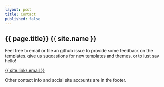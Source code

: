 ```yaml
---
layout: post
title: Contact
published: false
---
```


<!-- Contact Section -->
<section id="contact" class="container content-section text-center">
    <div class="row">
        <div class="col-lg-8 col-lg-offset-2">
            <h2>{{ page.title}} {{ site.name }}</h2>
            <p>Feel free to email or file an github issue to provide some feedback on the templates, give us suggestions for new templates and themes, or to just say hello!</p>
            <p><a href="mailto:{{ site.links.email }}">{{ site.links.email }}</a></p>
              <p>Other contact info and social site accounts are in the footer.</p>
        </div>
    </div>
</section>
